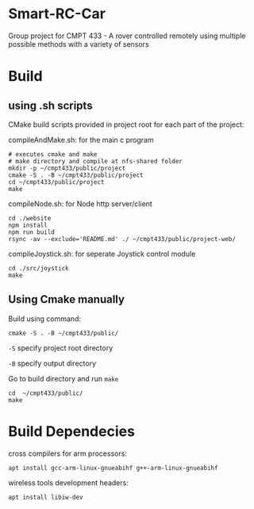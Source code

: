 # Smart-RC-Car
Group project for CMPT 433 - A rover controlled remotely using multiple possible methods with a variety of sensors

# Build
## using .sh scripts
CMake build scripts provided in project root for each part of the project:

compileAndMake.sh: for the main c program
```
# executes cmake and make
# make directory and compile at nfs-shared folder
mkdir -p ~/cmpt433/public/project
cmake -S . -B ~/cmpt433/public/project
cd ~/cmpt433/public/project
make
```

compileNode.sh: for Node http server/client
```
cd ./website
npm install
npm run build
rsync -av --exclude='README.md' ./ ~/cmpt433/public/project-web/
```

compileJoystick.sh: for seperate Joystick control module
```
cd ./src/joystick
make
```


## Using Cmake manually
Build using command:
```
cmake -S . -B ~/cmpt433/public/
```
`-S` specify project root directory

`-B` specify output directory

Go to build directory and run `make`
```
cd  ~/cmpt433/public/
make
```

# Build Dependecies
cross compilers for arm processors:
```
apt install gcc-arm-linux-gnueabihf g++-arm-linux-gnueabihf
```

wireless tools development headers:
```
apt install libiw-dev
```
